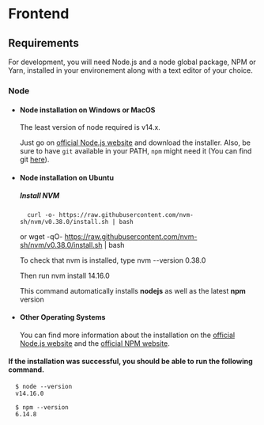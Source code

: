 # Frontend

## Requirements

For development, you will need Node.js and a node global package, NPM or Yarn, installed in your environement along with a text editor of your choice.

### Node
- #### Node installation on Windows or MacOS

  The least version of node required is v14.x.

  Just go on [official Node.js website](https://nodejs.org/) and download the installer.
Also, be sure to have `git` available in your PATH, `npm` might need it (You can find git [here](https://git-scm.com/)).

- #### Node installation on Ubuntu
  
  ##### Install NVM
        curl -o- https://raw.githubusercontent.com/nvm-sh/nvm/v0.38.0/install.sh | bash
    or
        wget -qO- https://raw.githubusercontent.com/nvm-sh/nvm/v0.38.0/install.sh | bash
        
    To check that nvm is installed, type 
        nvm --version
        0.38.0
        
    Then run
        nvm install 14.16.0
        
    This command automatically installs **nodejs** as well as the latest **npm** version

- #### Other Operating Systems
  You can find more information about the installation on the [official Node.js website](https://nodejs.org/) and the [official NPM website](https://npmjs.org/).

#### If the installation was successful, you should be able to run the following command.
    
      $ node --version
      v14.16.0
      
      $ npm --version
      6.14.8
